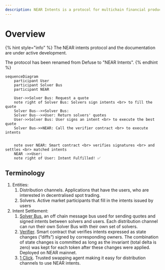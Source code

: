 ```yaml
---
description: NEAR Intents is a protocol for multichain financial products.
---
```


# Overview

{% hint style="info" %}
The NEAR intents protocol and the documentation are under active development.

The protocol has been renamed from Defuse to "NEAR Intents".&#x20;
{% endhint %}

```mermaid
sequenceDiagram
    participant User
    participant Solver Bus
    participant NEAR

    User->>Solver Bus: Request a quote
    note right of Solver Bus: Solvers sign intents <br> to fill the quote
    Solver Bus-->>Solver Bus: 
    Solver Bus-->>User: Return solvers' quotes
    User->>Solver Bus: User signs an intent <br> to execute the best quote
    Solver Bus->>NEAR: Call the verifier contract <br> to execute intents


    note over NEAR: Smart contract <br> verifies signatures <br> and settles <br> matched intents
    NEAR ->>User: 
    note right of User: Intent Fulfilled! ✅

```

## Terminology

1. Entities:
   1. Distribution channels. Applications that have the users, who are interested in decentralised spot trading.
   2. Solvers. Active market participants that fill in the intents issued by users
2. Intent Settlement:
   1. [Solver Bus.](solver-relayer-api/introduction.md) an off chain message bus used for sending quotes and signed intents between solvers and users. Each distribution channel can run their own Solver Bus with their own set of solvers.
   2. [Verifier](verifier/). Smart contract that verifies intents expressed as state changes (“diffs”) signed by corresponding owners. The combination of state changes is committed as long as the invariant (total delta is zero) was kept for each token after these changes were applied. Deployed on NEAR mainnet.
   3. [1 Click](1click-api.md). Trusted swapping agent making it easy for distribution channels to use NEAR intents.

